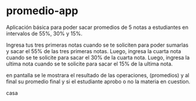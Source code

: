 # promedio-app
Aplicación básica para poder sacar promedios de 5 notas a estudiantes en intervalos de 55%, 30% y 15%.

Ingresa tus tres primeras notas cuando se te soliciten para poder sumarlas y sacar el 55% de las tres primeras notas. 
Luego, ingresa la cuarta nota cuando se te solicite para sacar el 30% de la cuarta nota.
Luego, ingresa la ultima nota cuando se te solicite para sacar el 15% de la ultima nota.

en pantalla se le mostrara el resultado de las operaciones, (promedios) y al final su promedio final y si el estudiante aprobo o no la materia en cuestion.

casa
